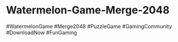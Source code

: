 # Watermelon-Game-Merge-2048
#WatermelonGame #Merge2048 #PuzzleGame #GamingCommunity #DownloadNow #FunGaming

